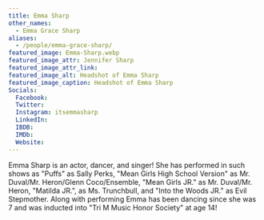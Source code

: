 ```yaml
---
title: Emma Sharp
other_names: 
  - Emma Grace Sharp
aliases: 
  - /people/emma-grace-sharp/
featured_image: Emma-Sharp.webp
featured_image_attr: Jennifer Sharp
featured_image_attr_link: 
featured_image_alt: Headshot of Emma Sharp
featured_image_caption: Headshot of Emma Sharp
Socials:
  Facebook: 
  Twitter: 
  Instagram: itsemmasharp
  LinkedIn: 
  IBDB: 
  IMDb:
  Website: 
---
```

Emma Sharp is an actor, dancer, and singer! She has performed in such shows as "Puffs" as Sally Perks, "Mean Girls High School Version" as Mr. Duval/Mr. Heron/Glenn Coco/Ensemble, "Mean Girls JR." as Mr. Duval/Mr. Heron, "Matilda JR.", as Ms. Trunchbull, and "Into the Woods JR." as Evil Stepmother. Along with performing Emma has been dancing since she was 7 and was inducted into "Tri M Music Honor Society" at age 14! 